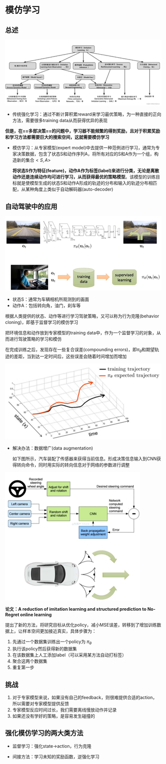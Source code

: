 # 模仿学习

## 总述

![img](../../imgs/f73e7684ef414b128480beb6c882c0ab.png)

- 传统强化学习：通过不断计算积累reward来学习最优策略，为一种直接的正向方法，需要很多training data从而获得优异的表现

**但是，在==多部决策==的问题中，学习器不能频繁的得到奖励，且对于积累奖励和学习方法都需要巨大的搜索空间，这就需要模仿学习**

- 模仿学习：从专家模型(expert model)中去提供一种范例进行学习，通常为专家决策数据，包含了状态S和动作序列A，将所有对应的S和A作为一个组，构造新的集合$<S,A>$​

  **将状态S作为特征(feature)，动作A作为标签(label)来进行分类，无论是离散动作还是连续动作均可进行学习，从而获得最优的策略模型**。该模型的训练目标就是使模型生成的状态S和动作A形成的轨迹的分布和输入的轨迹分布相匹配，从某种角度上类似于自动解码器(auto-decoder)



## 自动驾驶中的应用

<img src="../../imgs/image-20240208154611968.png" alt="image-20240208154611968" style="zoom: 80%;" />

- 状态S：通常为车辆相机所观测到的画面
- 动作A：包括转向角，油门，刹车等

根据人类提供的状态、动作等进行学习驾驶策略，又可以称为行为克隆(behavior cloning)，即基于监督学习的模仿学习

把环境信息和动作放到专家模型的training data中，作为一个监督学习的对象，从而进行驾驶策略的学习和模仿



在完成训练之后，发现存在一些复合误差(compounding errors)，即$\pi_\theta$和期望轨迹的差距，当到达一定时间后，这些误差会随着时间增加而增加

<img src="../../imgs/image-20240208155654671.png" alt="image-20240208155654671" style="zoom:67%;" />

- 解决办法：数据增广(data augmentation) 

  如下图所示，汽车装配了传感器来获得当前信息。形成决策信息输入到CNN获得转向命令，同时用实际的转向信息对于网络的参数进行调整

<img src="../../imgs/image-20240208161836498.png" alt="image-20240208161836498" style="zoom:50%;" />

**论文：A reduction of imitation learning and structured prediction to No-Regret online learning** 

提出了新的方法，将研究目标从优化policy，减小MSE误差，转移到了增加训练数据上，让样本空间更加接近真实，具体步骤为：

1. 先通过一个数据集训练出一个policy为 $\pi_\theta$​
2. 执行该policy然后获得新的数据集
3. 在该数据集上人工添加label（可以采用某方法自动打标签）
4. 聚合这两个数据集
5. 重复第一步



## 挑战

1. 对于专家模型来说，如果没有自己的feedback，则很难提供合适的action，所以需要对专家模型提供反馈
2. 专家模型反应时间过长，我们需要离线慢放动作并记录
3. 如果还没有学好的策略，是容易发生碰撞的



## 强化模仿学习的两大类方法

- 监督学习：强化state->action，行为克隆

- 间接方法：学习未知的奖励函数，逆强化学习